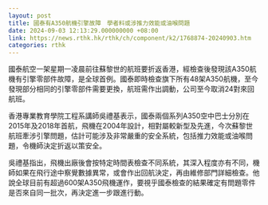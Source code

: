 ```yaml
---
layout: post
title: 國泰有A350航機引擎故障　學者料或涉推力效能或油喉問題
date: 2024-09-03 12:13:29.000000000 +08:00
link: https://news.rthk.hk/rthk/ch/component/k2/1768874-20240903.htm
categories: rthk
---
```


國泰航空一架星期一凌晨前往蘇黎世的航班要折返香港，經檢查後發現該A350航機有引擎零部件故障，是全球首例。國泰即時檢查旗下所有48架A350航機，至今發現部分相同的引擎零部件需要更換，航班需作出調動，公司至今取消24對來回航班。

香港專業教育學院工程系講師吳禮基表示，國泰兩個系列A350空中巴士分別在2015年及2018年首航，飛機在2004年設計，相對屬較新型及先進，今次蘇黎世航班牽涉引擎問題，估計可能涉及非常嚴重的安全系統，包括推力效能或油喉問題，令機師決定折返以策安全。

吳禮基指出，飛機出廠後會按特定時間表檢查不同系統，其深入程度亦有不同，機師如果在飛行途中察覺數據異常，或會作出回航決定，再由維修部門詳細檢查。他說全球目前有超過600架A350飛機運作，要視乎國泰檢查的結果確定有問題零件是否來自同一批次，再決定進一步跟進行動。
